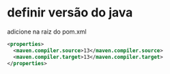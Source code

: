 # definir versão do java

adicione na raiz do pom.xml
```xml
<properties>
  <maven.compiler.source>13</maven.compiler.source>
  <maven.compiler.target>13</maven.compiler.target>
</properties>
```
